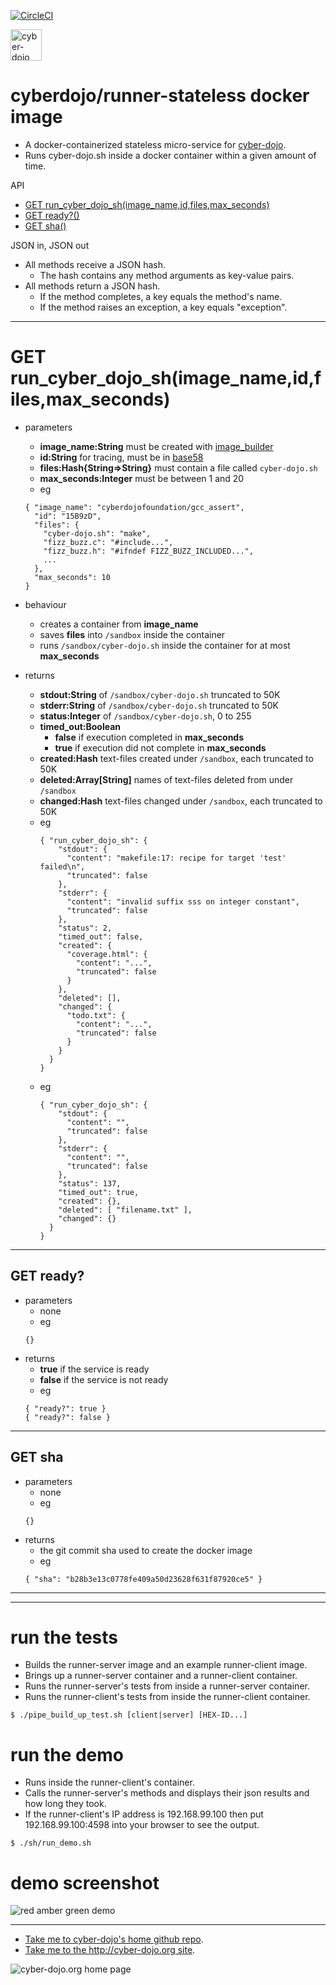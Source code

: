 
[![CircleCI](https://circleci.com/gh/cyber-dojo/runner-stateless.svg?style=svg)](https://circleci.com/gh/cyber-dojo/runner-stateless)

<img src="https://raw.githubusercontent.com/cyber-dojo/nginx/master/images/home_page_logo.png"
alt="cyber-dojo yin/yang logo" width="50px" height="50px"/>

# cyberdojo/runner-stateless docker image

- A docker-containerized stateless micro-service for [cyber-dojo](http://cyber-dojo.org).
- Runs cyber-dojo.sh inside a docker container within a given amount of time.

API
  * [GET run_cyber_dojo_sh(image_name,id,files,max_seconds)](#post-run_cyber_dojo_shimage_nameidfilesmax_seconds)
  * [GET ready?()](#get-ready)
  * [GET sha()](#get-sha)

JSON in, JSON out  
  * All methods receive a JSON hash.
    * The hash contains any method arguments as key-value pairs.
  * All methods return a JSON hash.
    * If the method completes, a key equals the method's name.
    * If the method raises an exception, a key equals "exception".

- - - -

# GET run_cyber_dojo_sh(image_name,id,files,max_seconds)
- parameters
  * **image_name:String** must be created with [image_builder](https://github.com/cyber-dojo-languages/image_builder)
  * **id:String** for tracing, must be in [base58](https://github.com/cyber-dojo/runner-stateless/blob/master/src/base58.rb)
  * **files:Hash{String=>String}** must contain a file called `cyber-dojo.sh`
  * **max_seconds:Integer** must be between 1 and 20
  * eg
  ```
  { "image_name": "cyberdojofoundation/gcc_assert",
    "id": "15B9zD",
    "files": {
      "cyber-dojo.sh": "make",
      "fizz_buzz.c": "#include...",
      "fizz_buzz.h": "#ifndef FIZZ_BUZZ_INCLUDED...",
      ...
    },
    "max_seconds": 10
  }
  ```

- behaviour
  * creates a container from **image_name**
  * saves **files** into `/sandbox` inside the container
  * runs `/sandbox/cyber-dojo.sh` inside the container for at most **max_seconds**

- returns  
  * **stdout:String** of `/sandbox/cyber-dojo.sh` truncated to 50K
  * **stderr:String** of `/sandbox/cyber-dojo.sh` truncated to 50K
  * **status:Integer** of `/sandbox/cyber-dojo.sh`, 0 to 255
  * **timed_out:Boolean**
    * **false** if execution completed in **max_seconds**
    * **true** if execution did not complete in **max_seconds**
  * **created:Hash** text-files created under `/sandbox`, each truncated to 50K
  * **deleted:Array[String]** names of text-files deleted from under `/sandbox`
  * **changed:Hash** text-files changed under `/sandbox`, each truncated to 50K
  * eg
    ```
    { "run_cyber_dojo_sh": {
        "stdout": {
          "content": "makefile:17: recipe for target 'test' failed\n",
          "truncated": false
        },
        "stderr": {
          "content": "invalid suffix sss on integer constant",
          "truncated": false
        },
        "status": 2,
        "timed_out": false,
        "created": {
          "coverage.html": {
            "content": "...",
            "truncated": false
          }
        },
        "deleted": [],
        "changed": {
          "todo.txt": {
            "content": "...",
            "truncated": false
          }
        }
      }
    }
    ```
  * eg
    ```
    { "run_cyber_dojo_sh": {
        "stdout": {
          "content": "",
          "truncated": false
        },
        "stderr": {
          "content": "",
          "truncated": false
        },
        "status": 137,
        "timed_out": true,
        "created": {},
        "deleted": [ "filename.txt" ],
        "changed": {}
      }
    }
    ```

- - - -

## GET ready?
- parameters
  * none
  * eg
  ```
  {}
  ```
- returns
  * **true** if the service is ready
  * **false** if the service is not ready
  * eg
  ```
  { "ready?": true }
  { "ready?": false }
  ```

- - - -

## GET sha
- parameters
  * none
  * eg
  ```
  {}
  ```
- returns
  * the git commit sha used to create the docker image
  * eg
  ```
  { "sha": "b28b3e13c0778fe409a50d23628f631f87920ce5" }
  ```

- - - -
- - - -

# run the tests
- Builds the runner-server image and an example runner-client image.
- Brings up a runner-server container and a runner-client container.
- Runs the runner-server's tests from inside a runner-server container.
- Runs the runner-client's tests from inside the runner-client container.
```
$ ./pipe_build_up_test.sh [client|server] [HEX-ID...]
```

# run the demo
- Runs inside the runner-client's container.
- Calls the runner-server's methods and displays their json results and how long they took.
- If the runner-client's IP address is 192.168.99.100 then put 192.168.99.100:4598 into your browser to see the output.
```
$ ./sh/run_demo.sh
```

# demo screenshot

![red amber green demo](docs/red_amber_green_demo.png?raw=true "red amber green demo")

- - - -

* [Take me to cyber-dojo's home github repo](https://github.com/cyber-dojo/cyber-dojo).
* [Take me to the http://cyber-dojo.org site](http://cyber-dojo.org).

![cyber-dojo.org home page](https://github.com/cyber-dojo/cyber-dojo/blob/master/shared/home_page_snapshot.png)
